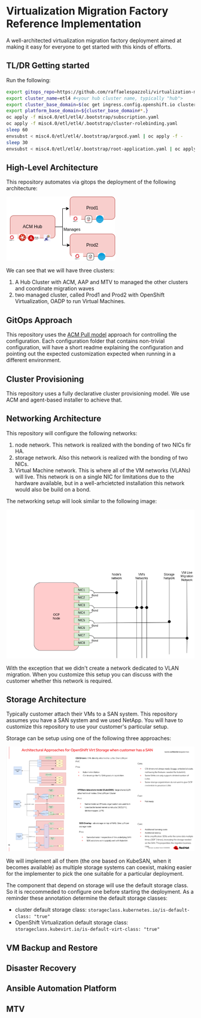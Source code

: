 # Virtualization Migration Factory Reference Implementation
A well-architected virtualization migration factory deployment aimed at making it easy for everyone to get started with this kinds of efforts.

## TL/DR Getting started 

Run the following:

```sh
export gitops_repo=https://github.com/raffaelespazzoli/virtualization-migration-factory-reference-implementation.git #<your newly created repo>
export cluster_name=etl4 #<your hub cluster name, typically "hub">
export cluster_base_domain=$(oc get ingress.config.openshift.io cluster --template={{.spec.domain}} | sed -e "s/^apps.//")
export platform_base_domain=${cluster_base_domain#*.}
oc apply -f misc4.0/etl/etl4/.bootstrap/subscription.yaml
oc apply -f misc4.0/etl/etl4/.bootstrap/cluster-rolebinding.yaml
sleep 60
envsubst < misc4.0/etl/etl4/.bootstrap/argocd.yaml | oc apply -f -
sleep 30
envsubst < misc4.0/etl/etl4/.bootstrap/root-application.yaml | oc apply -f -
```

## High-Level Architecture

This repository automates via gitops the deployment of the following architecture:

![well-architected migration factory](media/clusters.drawio.png)

We can see that we will have three clusters:

1. A Hub Cluster with ACM, AAP and MTV to managed the other clusters and coordinate migration waves
2. two managed cluster, called Prod1 and Prod2 with OpenShift Virtualization, OADP to run Virtual Machines.


## GitOps Approach

This repository uses the [ACM Pull model](https://docs.redhat.com/en/documentation/red_hat_advanced_cluster_management_for_kubernetes/2.11/html/gitops/gitops-overview#arch-pull) approach for controlling the configuration.
Each configuration folder that contains non-trivial configuration, will have a short readme explaining the configuration and pointing out the expected customization expected when running in a different environment.

## Cluster Provisioning

This repository uses a fully declarative cluster provisioning model. We use ACM and agent-based installer to achieve that.

## Networking Architecture

This repository will configure the following networks:

1. node network. This network is realized with the bonding of two NICs fir HA.
2. storage network. Also this network is realized with the bonding of two NICs.
3. Virtual Machine network. This is where all of the VM networks (VLANs) will live. This network is on a single NIC for limitations due to the hardware available, but in a well-arhcietcted installation this network would also be build on a bond.

The networking setup will look similar to the following image:

![networking](media/networking.drawio.png)

With the exception that we didn't create a network dedicated to VLAN migration. When you customize this setup you can discuss with the customer whether this network is required.

## Storage Architecture

Typically customer attach their VMs to a SAN system. This repository assumes you have a SAN system and we used NetApp. You will have to customize this repository to use your customer's particular setup.

Storage can be setup using one of the following three approaches:

![storage](media/storage.png)

We will implement all of them (the one based on KubeSAN, when it becomes available) as multiple storage systems can coexist, making easier for the implementer to pick the one suitable for a particular deployment.

The component that depend on storage will use the default storage class. So it is reccommeded to configure one before starting the deployment. As a reminder these annotation determine the default storage classes:

- cluster default storage class: `storageclass.kubernetes.io/is-default-class: "true"`
- OpenShift Virtualization default storage class: `storageclass.kubevirt.io/is-default-virt-class: "true"`

## VM Backup and Restore


## Disaster Recovery


## Ansible Automation Platform


## MTV

